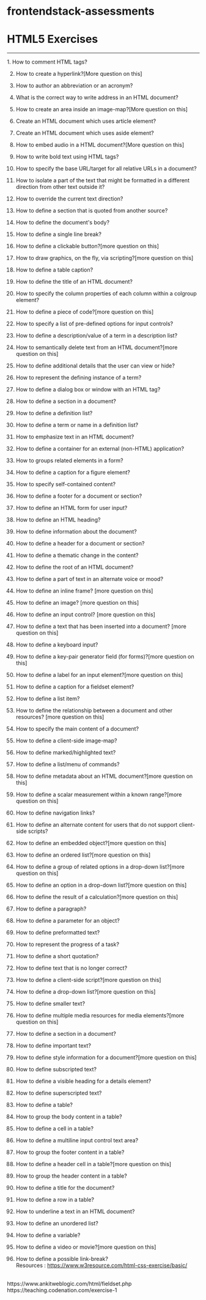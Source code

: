 # frontendstack-assessments
<h1>HTML5 Exercises</h1>
<hr/>
1. How to comment HTML tags?

2. How to create a hyperlink?[More question on this]

3. How to author an abbreviation or an acronym?

4. What is the correct way to write address in an HTML document?

5. How to create an area inside an image-map?[More question on this]

6. Create an HTML document which uses article element?

7. Create an HTML document which uses aside element?

8. How to embed audio in a HTML document?[More question on this]

9. How to write bold text using HTML tags?

10. How to specify the base URL/target for all relative URLs in a document?

11. How to isolate a part of the text that might be formatted in a different direction from other text outside it?

12. How to override the current text direction?

13. How to define a section that is quoted from another source?

14. How to define the document's body?

15. How to define a single line break?

16. How to define a clickable button?[more question on this]

17. How to draw graphics, on the fly, via scripting?[more question on this]

18. How to define a table caption?

19. How to define the title of an HTML document?

20. How to specify the column properties of each column within a colgroup element?

21. How to define a piece of code?[more question on this]


22. How to specify a list of pre-defined options for input controls?

23. How to define a description/value of a term in a description list?

24. How to semantically delete text from an HTML document?[more question on this]

25. How to define additional details that the user can view or hide?

26. How to represent the defining instance of a term?

27. How to define a dialog box or window with an HTML tag?

28. How to define a section in a document?

29. How to define a definition list?

30. How to define a term or name in a definition list?

31. How to emphasize text in an HTML document?

32. How to define a container for an external (non-HTML) application?

33. How to groups related elements in a form?

34. How to define a caption for a figure element?

35. How to specify self-contained content?

36. How to define a footer for a document or section?

37. How to define an HTML form for user input?

38. How to define an HTML heading?

39. How to define information about the document?

40. How to define a header for a document or section?

41. How to define a thematic change in the content?

42. How to define the root of an HTML document?

43. How to define a part of text in an alternate voice or mood?

44. How to define an inline frame? [more question on this]

45. How to define an image? [more question on this]

46. How to define an input control? [more question on this]

47. How to define a text that has been inserted into a document? [more question on this]

48. How to define a keyboard input?

49. How to define a key-pair generator field (for forms)?[more question on this]

50. How to define a label for an input element?[more question on this]

51. How to define a caption for a fieldset element?

52. How to define a list item?

53. How to define the relationship between a document and other resources? [more question on this]

54. How to specify the main content of a document?

55. How to define a client-side image-map?

56. How to define marked/highlighted text?

57. How to define a list/menu of commands?

58. How to define metadata about an HTML document?[more question on this]

59. How to define a scalar measurement within a known range?[more question on this]

60. How to define navigation links?

61. How to define an alternate content for users that do not support client-side scripts?

62. How to define an embedded object?[more question on this]

63. How to define an ordered list?[more question on this]

64. How to define a group of related options in a drop-down list?[more question on this]

65. How to define an option in a drop-down list?[more question on this]

66. How to define the result of a calculation?[more question on this]

67. How to define a paragraph?

68. How to define a parameter for an object?

69. How to define preformatted text?

70. How to represent the progress of a task?

71. How to define a short quotation?

72. How to define text that is no longer correct?

73. How to define a client-side script?[more question on this]

74. How to define a drop-down list?[more question on this]

75. How to define smaller text?

76. How to define multiple media resources for media elements?[more question on this]

77. How to define a section in a document?

78. How to define important text?

79. How to define style information for a document?[more question on this]

80. How to define subscripted text?

81. How to define a visible heading for a details element?

82. How to define superscripted text?

83. How to define a table?

84. How to group the body content in a table?

85. How to define a cell in a table?

86. How to define a multiline input control text area?

87. How to group the footer content in a table?

88. How to define a header cell in a table?[more question on this]

89. How to group the header content in a table?

90. How to define a title for the document?

91. How to define a row in a table?

92. How to underline a text in an HTML document?

93. How to define an unordered list?

94. How to define a variable?

95. How to define a video or movie?[more question on this]

96. How to define a possible link-break?
<br/>Resources : https://www.w3resource.com/html-css-exercise/basic/
<br/>
https://www.ankitweblogic.com/html/fieldset.php
<br/>
https://teaching.codenation.com/exercise-1


